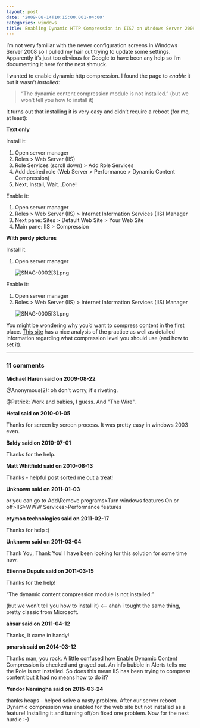 ```yaml
---
layout: post
date: '2009-08-14T10:15:00.001-04:00'
categories: windows
title: Enabling Dynamic HTTP Compression in IIS7 on Windows Server 2008
---
```



I’m not very familiar with the newer configuration screens in Windows Server 2008 so I pulled my hair out trying to update some settings. Apparently it’s just too obvious for Google to have been any help so I’m documenting it here for the next shmuck.

I wanted to enable dynamic http compression. I found the page to *enable* it but it wasn’t *installed*:
<blockquote> 

“The dynamic content compression module is not installed.” (but we won’t tell you how to install it)
</blockquote>

It turns out that installing it is very easy and didn’t require a reboot (for me, at least):

**Text only**

Install it:  <ol>   <li>Open server manager</li>    <li>Roles > Web Server (IIS)</li>    <li>Role Services (scroll down) > Add Role Services</li>    <li>Add desired role (Web Server > Performance > Dynamic Content Compression)</li>    <li>Next, Install, Wait…Done!</li> </ol>

Enable it:  <ol>   <li>Open server manager</li>    <li>Roles > Web Server (IIS) > Internet Information Services (IIS) Manager</li>    <li>Next pane: Sites > Default Web Site > Your Web Site</li>    <li>Main pane: IIS > Compression</li> </ol>

**With perdy pictures**

Install it:  <ol>   <li>Open server manager     

![SNAG-0002[3].png](/assets/2009/SNAG-0002[3].png)</a></li> </ol>

Enable it:  <ol>   <li>Open server manager</li>    <li>Roles > Web Server (IIS) > Internet Information Services (IIS) Manager     

![SNAG-0005[3].png](/assets/2009/SNAG-0005[3].png)</a> </li> </ol>













You might be wondering why you’d want to compress content in the first place. [This site](http://weblogs.asp.net/owscott/archive/2009/02/22/iis-7-compression-good-bad-how-much.aspx) has a nice analysis of the practice as well as detailed information regarding what compression level you should use (and how to set it).

---

### 11 comments

**Michael Haren said on 2009-08-22**

@Anonymous(2): oh don't worry, it's riveting.

@Patrick: Work and babies, I guess. And "The Wire".

**Hetal said on 2010-01-05**

Thanks for screen by screen process. It was pretty easy in windows 2003 even.

**Baldy said on 2010-07-01**

Thanks for the help.

**Matt Whitfield said on 2010-08-13**

Thanks - helpful post sorted me out a treat!

**Unknown said on 2011-01-03**

or you can go to Add\Remove programs>Turn windows features On or off>IIS>WWW Services>Performance features

**etymon technologies said on 2011-02-17**

Thanks for help :)

**Unknown said on 2011-03-04**

Thank You, Thank You! I have been looking for this solution for some time now.

**Etienne Dupuis said on 2011-03-15**

Thanks for the help!

“The dynamic content compression module is not installed.” 

(but we won’t tell you how to install it) <-- ahah i tought the same thing, pretty classic from Microsoft.

**ahsar said on 2011-04-12**

Thanks, it came in handy!

**pmarsh said on 2014-03-12**

Thanks man, you rock.  A little confused how Enable Dynamic Content Compression is checked and grayed out.  An info bubble in Alerts tells me the Role is not installed.  So does this mean IIS has been trying to compress content but it had no means how to do it?

**Yendor Nemingha said on 2015-03-24**

thanks heaps - helped solve a nasty problem. After our server reboot Dynamic compression was enabled for the web site but not installed as a feature! Installing it and turning off/on fixed one problem. Now for the next hurdle :-)

